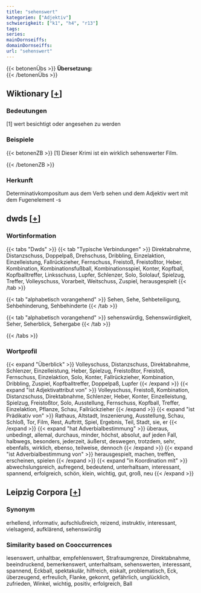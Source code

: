 ```yaml
---
title: "sehenswert"
kategorien: ["Adjektiv"]
schwierigkeit: ["k1", "h4", "r13"]
tags:
series:
mainDornseiffs:
domainDornseiffs:
url: "sehenswert"
---
```


{{< betonenÜbs >}}
**Übersetzung:**  
{{< /betonenÜbs >}}

## Wiktionary [[+](https://de.wiktionary.org/wiki/sehenswert)]

### Bedeutungen
[1] wert besichtigt oder angesehen zu werden  

### Beispiele
{{< betonenZB >}}
[1] Dieser Krimi ist ein wirklich sehenswerter Film.  

{{< /betonenZB >}}
### Herkunft
Determinativkompositum aus dem Verb sehen und dem Adjektiv wert mit dem Fugenelement -s  



## dwds [[+](https://www.dwds.de/wb/sehenswert)]

### Wortinformation
{{< tabs "Dwds" >}}
{{< tab "Typische Verbindungen" >}}
Direktabnahme, Distanzschuss, Doppelpaß, Drehschuss, Dribbling, Einzelaktion, Einzelleistung, Fallrückzieher, Fernschuss, Freistoß, Freistoßtor, Heber, Kombination, Kombinationsfußball, Kombinationsspiel, Konter, Kopfball, Kopfballtreffer, Linksschuss, Lupfer, Schlenzer, Solo, Sololauf, Spielzug, Treffer, Volleyschuss, Vorarbeit, Weitschuss, Zuspiel, herausgespielt
{{< /tab >}}

{{< tab "alphabetisch vorangehend" >}}
Sehen, Sehe, Sehbeteiligung, Sehbehinderung, Sehbehinderte
{{< /tab >}}

{{< tab "alphabetisch vorangehend" >}}
sehenswürdig, Sehenswürdigkeit, Seher, Seherblick, Sehergabe
{{< /tab >}}

{{< /tabs >}}

### Wortprofil
{{< expand "Überblick" >}} Volleyschuss, Distanzschuss, Direktabnahme, Schlenzer, Einzelleistung, Heber, Spielzug, Freistoßtor, Freistoß, Fernschuss, Einzelaktion, Solo, Konter, Fallrückzieher, Kombination, Dribbling, Zuspiel, Kopfballtreffer, Doppelpaß, Lupfer {{< /expand >}}
{{< expand "ist Adjektivattribut von" >}} Volleyschuss, Freistoß, Kombination, Distanzschuss, Direktabnahme, Schlenzer, Heber, Konter, Einzelleistung, Spielzug, Freistoßtor, Solo, Ausstellung, Fernschuss, Kopfball, Treffer, Einzelaktion, Pflanze, Schau, Fallrückzieher {{< /expand >}}
{{< expand "ist Prädikativ von" >}} Rathaus, Altstadt, Inszenierung, Ausstellung, Schau, Schloß, Tor, Film, Rest, Auftritt, Spiel, Ergebnis, Teil, Stadt, sie, er {{< /expand >}}
{{< expand "hat Adverbialbestimmung" >}} überaus, unbedingt, allemal, durchaus, minder, höchst, absolut, auf jeden Fall, halbwegs, besonders, jederzeit, äußerst, deswegen, trotzdem, sehr, ebenfalls, wirklich, ebenso, teilweise, dennoch {{< /expand >}}
{{< expand "ist Adverbialbestimmung von" >}} herausgespielt, machen, treffen, erscheinen, spielen {{< /expand >}}
{{< expand "in Koordination mit" >}} abwechslungsreich, aufregend, bedeutend, unterhaltsam, interessant, spannend, erfolgreich, schön, klein, wichtig, gut, groß, neu {{< /expand >}}

## Leipzig Corpora [[+](https://corpora.uni-leipzig.de/en/res?word=sehenswert&corpusId=deu_newscrawl-public_2018)]


### Synonym
erhellend, informativ, aufschlußreich, reizend, instruktiv, interessant, vielsagend, aufklärend, sehenswürdig


### Similarity based on Cooccurrences
lesenswert, unhaltbar, empfehlenswert, Strafraumgrenze, Direktabnahme, beeindruckend, bemerkenswert, unterhaltsam, sehenswerten, interessant, spannend, Eckball, spektakulär, hilfreich, eiskalt, problematisch, Eck, überzeugend, erfreulich, Flanke, gekonnt, gefährlich, unglücklich, zufrieden, Winkel, wichtig, positiv, erfolgreich, Ball

